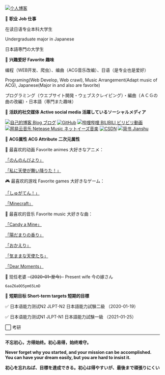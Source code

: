 [![个人博客](https://pic.imgdb.cn/item/6016bd293ffa7d37b3670c81.jpg)](https://passkou.com)

🎹 **职业 Job 仕事**

在读日语专业本科大学生

Undergraduate major in Japanese

日本語専門の大学生

🎹 **兴趣爱好 Favorite 趣味**

编程（WEB开发、爬虫）、编曲（ACG音乐改编）、日语（是专业也是爱好）

Programing(Web Develop, Web crawl), Music Arrangement(Adapt music of ACG), Japanese(Major in and also are favorite)

プログラミング（ウエブサイト開発・ウェブスクレイピング）・編曲（ＡＣＧの曲の改編）・日本語（専門また趣味）

🎹 **活跃的社交媒体 Active social media 活躍しているソーシャルメディア**

[![自己的博客 Blog ブログ](https://img.imgdb.cn/item/5ffd67853ffa7d37b3ed8862.png "自己的博客 Blog ブログ")](https://passkou.com)
[![GitHub](https://github.com/favicon.ico "GitHub")](https://github.com/Passkou)
[![哔哩哔哩 BILIBILI ビリビリ動画](https://bilibili.com/favicon.ico "哔哩哔哩 BILIBILI ビリビリ動画")](https://space.bilibili.com/660303135)
[![网易云音乐 Netease Music ネットイーズ音楽](https://s1.music.126.net/style/favicon.ico "网易云音乐 Netease Music ネットイーズ音楽")](https://music.163.com/#/artist?id=14074362)
[![CSDN](https://pic.imgdb.cn/item/6016b8f13ffa7d37b365780d.jpg)](https://blog.csdn.net/m0_55030384)
[![简书 Jianshu](https://www.jianshu.com/favicon.ico)](https://www.jianshu.com/u/1e533b70b3a8)

🎹 **ACG属性 ACG Attribute 二次元属性**

👭 最喜欢的动画 Favorite animes 大好きなアニメ：

[「のんのんびより」](https://baike.baidu.com/item/悠哉日常大王/9239022)

[「私に天使が舞い降りた！」](https://baike.baidu.com/item/天使降临到了我的身边！/23142371)

🎮 最喜欢的游戏 Favorite games 大好きなゲーム：

[「しゅがてん！」](http://recette.clearrave.co.jp/)

[「Minecraft」](https://www.minecraft.net)

🎵 最喜欢的音乐 Favorite music 大好きな曲：

[「Candy a Mine」](https://music.163.com/#/song?id=491233178)

[「陽だまりの香り」](https://music.163.com/#/song?id=1424028312)

[「おかえり」](https://www.kugou.com/song/#hash=3CF0D6404A1496D376DE2407F9E170EC&album_id=1018274)

[「気ままな天使たち」](https://www.kugou.com/song/#hash=A31AB510802CDE1FE8FBE80F078107E5&album_id=14938792)

[「Dear Moments」](https://music.163.com/#/song?id=1487339803)

💑 现任老婆 ~~（2020-01-至今）~~ Present wife 今の嫁さん

`6aaZ6aOO5pm65LmD`

🎹 **短期目标 Short-term targets 短期的目標**

✅ 日本语能力测试N2 JLPT-N2  日本語能力試験二級 （2020-01-19）

✅ 日本语能力测试N1 JLPT-N1  日本語能力試験一級 （2021-01-25）

⬜ 考研

---

**不忘初心，方得始终。初心易得，始终难守。**

**Never forget why you started, and your mission can be accomplished. You can have your dream easily, but you are hard to insist it.**

**初心を忘れねば、目標を達成できる。初心は得やすいが、最後まで頑張りにくい**
